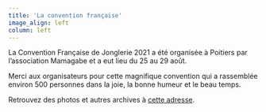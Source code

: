 ```yaml
---
title: 'La convention française'
image_align: left
column: left
---
```


La Convention Française de Jonglerie 2021 a été organisée à Poitiers par l’association Mamagabe et a eut lieu du 25 au 29 août. 

Merci aux organisateurs pour cette magnifique convention qui a rassemblée environ 500 personnes dans la joie, la bonne humeur et le beau temps.

Retrouvez des photos et autres archives à [cette adresse](https://www.facebook.com/groups/132641280106271/media).

